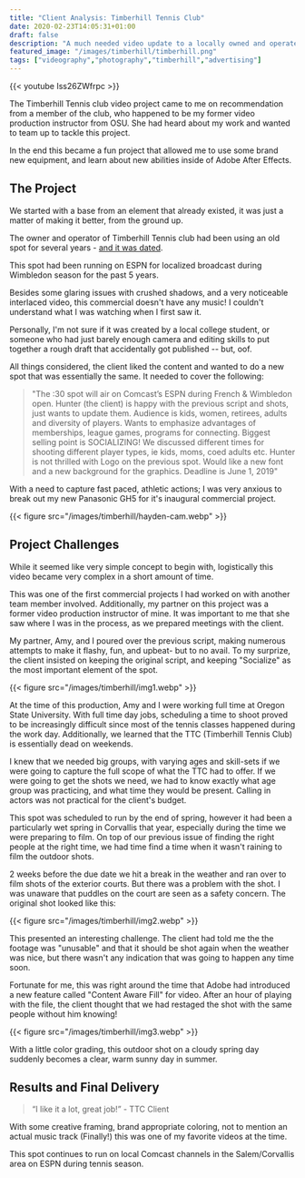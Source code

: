 ```yaml
---
title: "Client Analysis: Timberhill Tennis Club"
date: 2020-02-23T14:05:31+01:00
draft: false
description: "A much needed video update to a locally owned and operated facility."
featured_image: "/images/timberhill/timberhill.png"
tags: ["videography","photography","timberhill","advertising"]
---
```


{{< youtube Iss26ZWfrpc >}}

The Timberhill Tennis club video project came to me on recommendation from a member of the club, who happened to be my former video production instructor from OSU. She had heard about my work and wanted to team up to tackle this project.

In the end this became a fun project that allowed me to use some brand new equipment, and learn about new abilities inside of Adobe After Effects.

## The Project

We started with a base from an element that already existed, it was just a matter of making it better, from the ground up.

The owner and operator of Timberhill Tennis club had been using an old spot for several years - [and it was dated](https://www.youtube.com/watch?v=21ky5a8C82s).

This spot had been running on ESPN for localized broadcast during Wimbledon season for the past 5 years.

Besides some glaring issues with crushed shadows, and a very noticeable interlaced video, this commercial doesn't have any music! I couldn't understand what I was watching when I first saw it.

Personally, I'm not sure if it was created by a local college student, or someone who had just barely enough camera and editing skills to put together a rough draft that accidentally got published -- but, oof.

All things considered, the client liked the content and wanted to do a new spot that was essentially the same. It needed to cover the following:

>"The :30 spot will air on Comcast’s ESPN during French & Wimbledon open. Hunter (the client) is happy with the previous script and shots, just wants to update them. Audience is kids, women, retirees, adults and diversity of players. Wants to emphasize advantages of memberships, league games, programs for connecting. Biggest selling point is SOCIALIZING! We discussed different times for shooting different player types, ie kids, moms, coed adults etc. Hunter is not thrilled with Logo on the previous spot. Would like a new font and a new background for the graphics. Deadline is June 1, 2019"

With a need to capture fast paced, athletic actions; I was very anxious to break out my new Panasonic GH5 for it's inaugural commercial project.

{{< figure src="/images/timberhill/hayden-cam.webp" >}}

## Project Challenges

While it seemed like very simple concept to begin with, logistically this video became very complex in a short amount of time.

This was one of the first commercial projects I had worked on with another team member involved. Additionally, my partner on this project was a former video production instructor of mine. It was important to me that she saw where I was in the process, as we prepared meetings with the client.

My partner, Amy, and I poured over the previous script, making numerous attempts to make it flashy, fun, and upbeat- but to no avail. To my surprize, the client insisted on keeping the original script, and keeping "Socialize" as the most important element of the spot.

{{< figure src="/images/timberhill/img1.webp" >}}

At the time of this production, Amy and I were working full time at Oregon State University. With full time day jobs, scheduling a time to shoot proved to be increasingly difficult since most of the tennis classes happened during the work day. Additionally, we learned that the TTC (Timberhill Tennis Club) is essentially dead on weekends.

I knew that we needed big groups, with varying ages and skill-sets if we were going to capture the full scope of what the TTC had to offer. If we were going to get the shots we need, we had to know exactly what age group was practicing, and what time they would be present. Calling in actors was not practical for the client's budget.

This spot was scheduled to run by the end of spring, however it had been a particularly wet spring in Corvallis that year, especially during the time we were preparing to film. On top of our previous issue of finding the right people at the right time, we had time find a time when it wasn't raining to film the outdoor shots.

2 weeks before the due date we hit a break in the weather and ran over to film shots of the exterior courts. But there was a problem with the shot. I was unaware that puddles on the court are seen as a safety concern. The original shot looked like this:

{{< figure src="/images/timberhill/img2.webp" >}}

This presented an interesting challenge. The client had told me the the footage was "unusable" and that it should be shot again when the weather was nice, but there wasn't any indication that was going to happen any time soon.

Fortunate for me, this was right around the time that Adobe had introduced a new feature called "Content Aware Fill" for video. After an hour of playing with the file, the client thought that we had restaged the shot with the same people without him knowing!

{{< figure src="/images/timberhill/img3.webp" >}}

With a little color grading, this outdoor shot on a cloudy spring day suddenly becomes a clear, warm sunny day in summer.

## Results and Final Delivery

> “I like it a lot, great job!” - TTC Client

With some creative framing, brand appropriate coloring, not to mention an actual music track (Finally!) this was one of my favorite videos at the time.

This spot continues to run on local Comcast channels in the Salem/Corvallis area on ESPN during tennis season.
